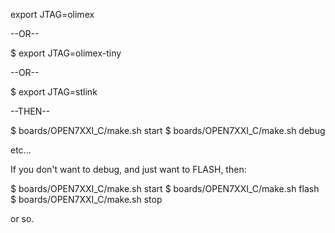  export JTAG=olimex

--OR--

$ export JTAG=olimex-tiny

--OR--

$ export JTAG=stlink

--THEN--

$ boards/OPEN7XXI_C/make.sh start
$ boards/OPEN7XXI_C/make.sh debug

etc...

If you don't want to debug, and just want to FLASH, then:

$ boards/OPEN7XXI_C/make.sh start
$ boards/OPEN7XXI_C/make.sh flash
$ boards/OPEN7XXI_C/make.sh stop

or so.

